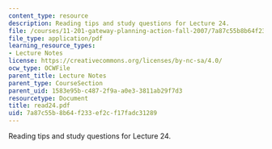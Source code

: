 ```yaml
---
content_type: resource
description: Reading tips and study questions for Lecture 24.
file: /courses/11-201-gateway-planning-action-fall-2007/7a87c55b8b64f233ef2cf17fadc31289_read24.pdf
file_type: application/pdf
learning_resource_types:
- Lecture Notes
license: https://creativecommons.org/licenses/by-nc-sa/4.0/
ocw_type: OCWFile
parent_title: Lecture Notes
parent_type: CourseSection
parent_uid: 1583e95b-c487-2f9a-a0e3-3811ab29f7d3
resourcetype: Document
title: read24.pdf
uid: 7a87c55b-8b64-f233-ef2c-f17fadc31289
---
```

Reading tips and study questions for Lecture 24.